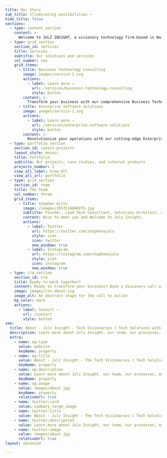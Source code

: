 ```yaml
---
title: Our Story
sub_title: Illuminating possibilities →
hide_title: false
sections:
  - type: content_section
    content: >-
      Welcome to JULZ INSIGHT, a visionary technology firm based in Nairobi, dedicated to building impactful tech products and solutions that solve complex challenges. Our innovative approach and commitment to excellence have positioned us as a leader in the tech industry, driving transformative change across various sectors. Founded in 2020 to revolutionize how businesses, individuals and the globe leverage technology, JULZ INSIGHT has grown into a trusted partner for organizations across various industries seeking innovative solutions to complex challenges. Our team of experts brings years of experience and a passion for technology, ensuring we deliver solutions that are both innovative and practical.<br> <br><span style="font-weight: 700">Our Slogan</span> - Illuminating Possibilities<br> <br><span style="font-weight: 700">Our Mission</span> - To leverage cutting-edge technology to develop solutions that not only meet but exceed the evolving needs of our clients, fostering sustainable growth and positive societal impact.<br> <br><span style="font-weight: 700">Our Vision</span> - To be a global leader in technological innovation, delivering solutions that transform industries and improve lives.<br><br><span style="font-weight: 700">Our Focus</span> - We prioritize continuous innovation, impact, and advancement, constantly pushing the boundaries of technology to develop new solutions that provide value and growth. <br><br><span style="font-weight: 700">Our Future</span> - We are dedicated to advancing our R&D efforts by exploring new technologies and methodologies to create innovative solutions and products. Continuous innovation is at the heart of our operations, driving us to introduce new, cutting-edge products that set industry standards. We also aim to expand our presence in international markets, establishing JULZ INSIGHT as a global leader in tech.<br><br>Come, let's build something great today! **[Book A Consultation](/contact/)**
  - type: grid_section
    section_id: services
    title: Services
    subtitle: Our solutions and services
    col_number: two
    grid_items:
      - title: Business Technology Consulting
        image: images/service-1.svg
        actions:
          - label: Learn more →
            url: /services/business-technology-consulting
            style: button
        content: |-
          Transform your business with our comprehensive Business Technology Consulting services. From digital transformation and cloud solutions to IT infrastructure and project management, we provide tailored strategies that drive innovation and efficiency. Learn more or book a discovery call via Cal.com or schedule a physical meet-up to explore how we can help you achieve your strategic goals.
      - title: Enterprise Software Solutions
        image: images/service-2.svg
        actions:
          - label: Learn more →
            url: /services/enterprise-software-solutions
            style: button
        content: |-
          Revolutionize your operations with our cutting-edge Enterprise Software Solutions powered by open-source technology. Our offerings include ERP, CRM, BPM/A, and more, designed to streamline processes and enhance productivity. Discover more or schedule a discovery call via Cal.com or arrange a face-to-face consultation to unlock the full potential of your business. 
  - type: portfolio_section
    section_id: latest-projects
    layout_style: mosaic
    title: Portfolio
    subtitle: Our projects, case studies, and internal products
    projects_number: 2
    view_all_label: View All
    view_all_url: portfolio
  - type: grid_section
    section_id: team
    title: The Team
    col_number: three
    grid_items:
      - title: Stephen Ajulu
        image: /images/1653516600275.jpg
        subtitle: Founder, Lead Tech Consultant, Solutions Architect, and Director
        content: Nice to meet you and Welcome to Julz Insight. 
        actions:
          - label: Twitter
            url: https://twitter.com/stephenajulu
            style: icon
            icon: twitter
            new_window: true
          - label: Instagram
            url: https://instagram.com/stephenajulu
            style: icon
            icon: instagram
            new_window: true
  - type: cta_section
    section_id: cta
    title: Ready to work together?
    content: Ready to transform your business? Book a discovery call with us today and let's explore how JULZ INSIGHT can help you achieve your strategic goals.
    image: images/cta-about.svg
    image_alt: An abstract shape for the call to action
    bg_color: dark
    actions:
      - label: Consult →
        url: /contact
        style: button
seo:
  title: About - Julz Insight - Tech Visionaries | Tech Solutions with Software, Web, AI, Cloud, Design & Digital Transformation Expertise
  description: Learn more about Julz Insight, our team, our processes, our solutions, our work, and more. We are a tech solutions firm & lab based in Nairobi, Kenya that has over a decade of experience with Software, Web, AI, Cloud, Design & Digital Transformation Expertise. We build impactful tech products and solutions that solve complex challenges. Pioneering innovation. Illuminating possibilities.
  extra:
    - name: og:type
      value: website
      keyName: property
    - name: og:title
      value: About - Julz Insight - The Tech Visionaries | Tech Solutions with Software, Web, AI, Cloud, Design & Digital Transformation Expertise
      keyName: property
    - name: og:description
      value: Learn more about Julz Insight, our team, our processes, our solutions, our work, and more. We are a tech solutions firm & lab based in Nairobi, Kenya that has over a decade of experience with Software, Web, AI, Cloud, Design & Digital Transformation Expertise. We build impactful tech products and solutions that solve complex challenges. Pioneering innovation. Illuminating possibilities.
      keyName: property
    - name: og:image
      value: images/about.jpg
      keyName: property
      relativeUrl: true
    - name: twitter:card
      value: summary_large_image
    - name: twitter:title
      value: About - Julz Insight - The Tech Visionaries | Tech Solutions with Software, Web, AI, Cloud, Design & Digital Transformation Expertise
    - name: twitter:description
      value: Learn more about Julz Insight, our team, our processes, our solutions, our work, and more. We are a tech solutions firm & lab based in Nairobi, Kenya that has over a decade of experience with Software, Web, AI, Cloud, Design & Digital Transformation Expertise. We build impactful tech products and solutions that solve complex challenges. Pioneering innovation. Illuminating possibilities.
    - name: twitter:image
      value: images/about.jpg
      relativeUrl: true
layout: advanced

---
```

